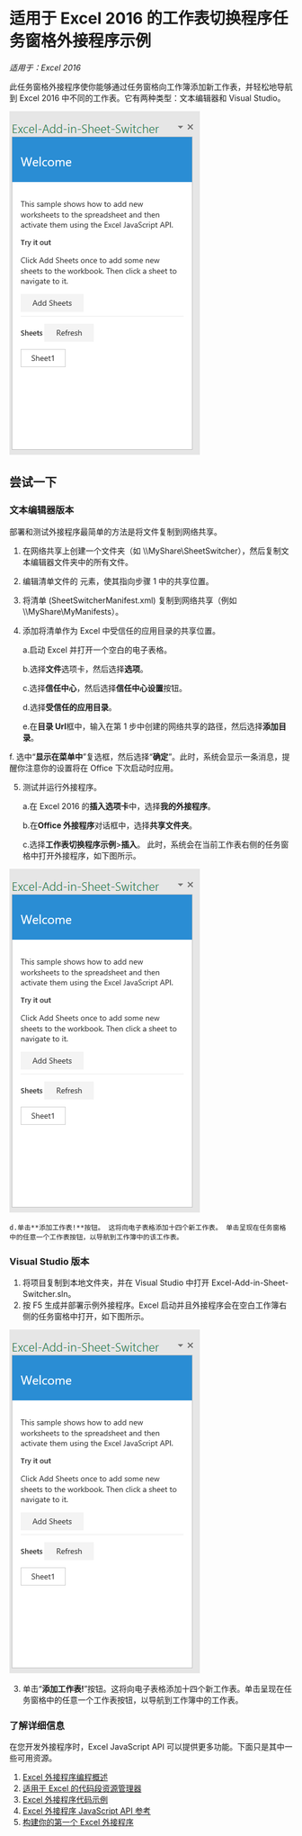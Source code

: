 # 适用于 Excel 2016 的工作表切换程序任务窗格外接程序示例

_适用于：Excel 2016_

此任务窗格外接程序使你能够通过任务窗格向工作簿添加新工作表，并轻松地导航到 Excel 2016 中不同的工作表。它有两种类型：文本编辑器和 Visual Studio。

![工作表切换程序示例](../images/SheetSwitcher_taskpane.PNG)

## 尝试一下
### 文本编辑器版本

部署和测试外接程序最简单的方法是将文件复制到网络共享。

1.  在网络共享上创建一个文件夹（如 \\\MyShare\SheetSwitcher），然后复制文本编辑器文件夹中的所有文件。 
2.  编辑清单文件的 <SourceLocation> 元素，使其指向步骤 1 中的共享位置。 
3.  将清单 (SheetSwitcherManifest.xml) 复制到网络共享（例如 \\\MyShare\\MyManifests）。
4.  添加将清单作为 Excel 中受信任的应用目录的共享位置。

    a.启动 Excel 并打开一个空白的电子表格。  
    
    b.选择**文件**选项卡，然后选择**选项**。
    
    c.选择**信任中心**，然后选择**信任中心设置**按钮。
    
    d.选择**受信任的应用目录**。
    
    e.在**目录 Url**框中，输入在第 1 步中创建的网络共享的路径，然后选择**添加目录**。
    
   f.  选中“**显示在菜单中**”复选框，然后选择“**确定**”。此时，系统会显示一条消息，提醒你注意你的设置将在 Office 下次启动时应用。 
        
5.  测试并运行外接程序。 

    a.在 Excel 2016 的**插入选项卡**中，选择**我的外接程序**。
    
    b.在**Office 外接程序**对话框中，选择**共享文件夹**。
    
    c.选择**工作表切换程序示例**>**插入**。 此时，系统会在当前工作表右侧的任务窗格中打开外接程序，如下图所示。 
        
  ![工作表切换程序示例](../images/SheetSwitcher_taskpane.PNG)

    d.单击**添加工作表!**按钮。 这将向电子表格添加十四个新工作表。 单击呈现在任务窗格中的任意一个工作表按钮，以导航到工作簿中的该工作表。
        

### Visual Studio 版本
1.  将项目复制到本地文件夹，并在 Visual Studio 中打开 Excel-Add-in-Sheet-Switcher.sln。
2.  按 F5 生成并部署示例外接程序。Excel 启动并且外接程序会在空白工作簿右侧的任务窗格中打开，如下图所示。 
        
  ![工作表切换程序示例](../images/SheetSwitcher_taskpane.PNG)

3. 单击“**添加工作表!**”按钮。这将向电子表格添加十四个新工作表。单击呈现在任务窗格中的任意一个工作表按钮，以导航到工作簿中的工作表。



### 了解详细信息

在您开发外接程序时，Excel JavaScript API 可以提供更多功能。下面只是其中一些可用资源。 

1.  [Excel 外接程序编程概述](https://github.com/OfficeDev/office-js-docs/blob/master/excel/excel-add-ins-programming-overview.md)
2.  [适用于 Excel 的代码段资源管理器](http://officesnippetexplorer.azurewebsites.net/#/snippets/excel)
3.  [Excel 外接程序代码示例](https://github.com/OfficeDev/office-js-docs/blob/master/excel/excel-add-ins-code-samples.md) 
4.  [Excel 外接程序 JavaScript API 参考](https://github.com/OfficeDev/office-js-docs/blob/master/excel/excel-add-ins-javascript-reference.md)
5.  [构建你的第一个 Excel 外接程序](https://github.com/OfficeDev/office-js-docs/blob/master/excel/build-your-first-excel-add-in.md)
